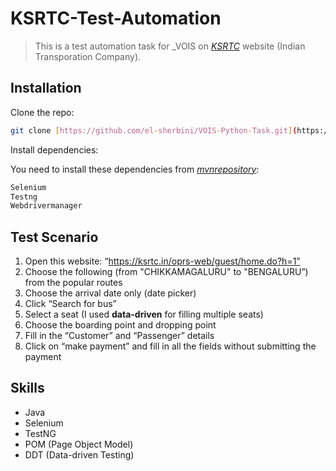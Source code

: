 # KSRTC-Test-Automation
> This is a test automation task for _VOIS on [_KSRTC_](https://ksrtc.in/oprs-web/guest/home.do?h=1) website (Indian Transporation Company).

## Installation

Clone the repo:

```sh
git clone [https://github.com/el-sherbini/VOIS-Python-Task.git](https://github.com/el-sherbini/KSRTC-Test-Automation.git)
```

Install dependencies:

You need to install these dependencies from [_mvnrepository_](https://mvnrepository.com/):

```sh
Selenium
Testng
Webdrivermanager
```

## Test Scenario

1.	Open this website: “https://ksrtc.in/oprs-web/guest/home.do?h=1”
2.	Choose the following (from "CHIKKAMAGALURU" to "BENGALURU”) from the popular routes
3.	Choose the arrival date only (date picker)
4.	Click “Search for bus”
5.	Select a seat (I used **data-driven** for filling multiple seats)
6.	Choose the boarding point and dropping point
7.	Fill in the “Customer” and “Passenger” details
8.	Click on “make payment” and fill in all the fields without submitting the payment

## Skills

- Java
- Selenium
- TestNG
- POM (Page Object Model)
- DDT (Data-driven Testing)
